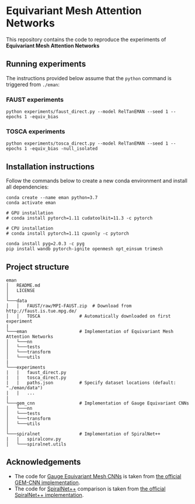 # Equivariant Mesh Attention Networks

This repository contains the code to reproduce the experiments of **Equivariant Mesh Attention Networks**

## Running experiments

The instructions provided below assume that the `python` command is triggered from `./eman`:

### FAUST experiments
```
python experiments/faust_direct.py --model RelTanEMAN --seed 1 --epochs 1 -equiv_bias
```

### TOSCA experiments
```
python experiments/tosca_direct.py --model RelTanEMAN --seed 1 --epochs 1 -equiv_bias -null_isolated
```

## Installation instructions

Follow the commands below to create a new conda environment and install all dependencies:
```
conda create --name eman python=3.7
conda activate eman

# GPU installation
# conda install pytorch=1.11 cudatoolkit=11.3 -c pytorch

# CPU installation
# conda install pytorch=1.11 cpuonly -c pytorch

conda install pyg=2.0.3 -c pyg
pip install wandb pytorch-ignite openmesh opt_einsum trimesh
```

## Project structure
```
eman
│   README.md
│   LICENSE    
│
└───data
│   │   FAUST/raw/MPI-FAUST.zip  # Download from http://faust.is.tue.mpg.de/
│   │   TOSCA               # Automatically downloaded on first experiment
|
└───eman                    # Implementation of Equivariant Mesh Attention Networks
│   └───nn
│   └───tests
│   └───transform
│   └───utils
|
└───experiments
|   |   faust_direct.py 
|   |   tosca_direct.py 
|   |   paths.json          # Specify dataset locations (default: "./eman/data") 
|   |   ...
|
└───gem_cnn                 # Implementation of Gauge Equivariant CNNs
│   └───nn
│   └───tests
│   └───transform
│   └───utils
│   
└───spiralnet               # Implementation of SpiralNet++
|   |   spiralconv.py
│   └───spiralnet.utils
```

## Acknowledgements

* The code for [Gauge Equivariant Mesh CNNs](https://openreview.net/forum?id=Jnspzp-oIZE) is taken from [the official GEM-CNN implementation](https://github.com/qualcomm-ai-research/gauge-equivariant-mesh-cnn).
* The code for [SpiralNet++](SpiralNet++) comparison is taken from [the official SpiralNet++ implementation](https://github.com/sw-gong/spiralnet_plus).


